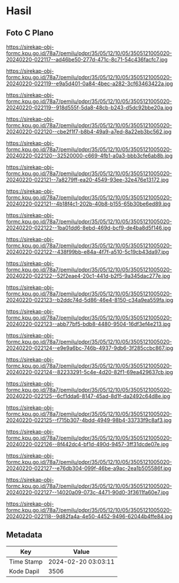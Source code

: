 # Hasil

## Foto C Plano

https://sirekap-obj-formc.kpu.go.id/78a7/pemilu/pdpr/35/05/12/10/05/3505121005020-20240220-022117--ad46be50-277d-471c-8c71-54c436facfc7.jpg

https://sirekap-obj-formc.kpu.go.id/78a7/pemilu/pdpr/35/05/12/10/05/3505121005020-20240220-022119--e9a5d401-0a84-4bec-a282-3cf63463422a.jpg

https://sirekap-obj-formc.kpu.go.id/78a7/pemilu/pdpr/35/05/12/10/05/3505121005020-20240220-022119--918d555f-5da8-48cb-b243-d5dc92bbe20a.jpg

https://sirekap-obj-formc.kpu.go.id/78a7/pemilu/pdpr/35/05/12/10/05/3505121005020-20240220-022120--cbe2f1f7-b8b4-49a9-a7ed-8a22eb3bc562.jpg

https://sirekap-obj-formc.kpu.go.id/78a7/pemilu/pdpr/35/05/12/10/05/3505121005020-20240220-022120--32520000-c669-4fb1-a0a3-bbb3cfe6ab8b.jpg

https://sirekap-obj-formc.kpu.go.id/78a7/pemilu/pdpr/35/05/12/10/05/3505121005020-20240220-022121--7a8279ff-ea20-4549-93ee-32e476e13172.jpg

https://sirekap-obj-formc.kpu.go.id/78a7/pemilu/pdpr/35/05/12/10/05/3505121005020-20240220-022121--4b18f4c1-202b-40b8-b155-65b30be6ed89.jpg

https://sirekap-obj-formc.kpu.go.id/78a7/pemilu/pdpr/35/05/12/10/05/3505121005020-20240220-022122--1ba01dd6-8ebd-469d-bcf9-de4ba8d5f146.jpg

https://sirekap-obj-formc.kpu.go.id/78a7/pemilu/pdpr/35/05/12/10/05/3505121005020-20240220-022122--438f99bb-e84a-4f7f-a510-5c19cb43da97.jpg

https://sirekap-obj-formc.kpu.go.id/78a7/pemilu/pdpr/35/05/12/10/05/3505121005020-20240220-022122--52f2eae4-20c1-441d-b2f5-9a345dac277e.jpg

https://sirekap-obj-formc.kpu.go.id/78a7/pemilu/pdpr/35/05/12/10/05/3505121005020-20240220-022123--b2ddc74d-5d86-46e4-8150-c34a9ea559fa.jpg

https://sirekap-obj-formc.kpu.go.id/78a7/pemilu/pdpr/35/05/12/10/05/3505121005020-20240220-022123--abb77bf5-bdb8-4480-9504-16df3ef4e213.jpg

https://sirekap-obj-formc.kpu.go.id/78a7/pemilu/pdpr/35/05/12/10/05/3505121005020-20240220-022124--e9e9a6bc-746b-4937-9db6-3f285ccbc867.jpg

https://sirekap-obj-formc.kpu.go.id/78a7/pemilu/pdpr/35/05/12/10/05/3505121005020-20240220-022124--82233291-5c4e-4d20-82f1-69ea429637cb.jpg

https://sirekap-obj-formc.kpu.go.id/78a7/pemilu/pdpr/35/05/12/10/05/3505121005020-20240220-022125--6cf1dda6-8147-45ad-8d1f-da2492c64d8e.jpg

https://sirekap-obj-formc.kpu.go.id/78a7/pemilu/pdpr/35/05/12/10/05/3505121005020-20240220-022125--f715b307-4bdd-4949-98b4-33733f9c8af3.jpg

https://sirekap-obj-formc.kpu.go.id/78a7/pemilu/pdpr/35/05/12/10/05/3505121005020-20240220-022126--8f442dc4-bf1d-490d-9457-3ff31dcde07e.jpg

https://sirekap-obj-formc.kpu.go.id/78a7/pemilu/pdpr/35/05/12/10/05/3505121005020-20240220-022127--e76db304-099f-46be-a9ac-2ea1b505586f.jpg

https://sirekap-obj-formc.kpu.go.id/78a7/pemilu/pdpr/35/05/12/10/05/3505121005020-20240220-022127--14020a09-073c-4471-90d0-3f3611fa60e7.jpg

https://sirekap-obj-formc.kpu.go.id/78a7/pemilu/pdpr/35/05/12/10/05/3505121005020-20240220-022118--9d82fa4a-4e50-4452-9496-62044b4ffe84.jpg


## Metadata

| Key        | Value               |
| ---------- | ------------------- |
| Time Stamp | 2024-02-20 03:03:11 |
| Kode Dapil | 3506                |



